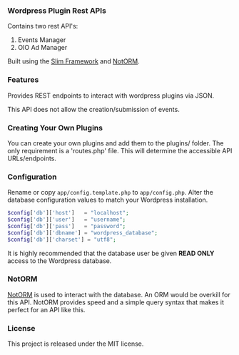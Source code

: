 ### Wordpress Plugin Rest APIs
Contains two rest API's:
1. Events Manager 
2. OIO Ad Manager

Built using the [Slim Framework](https://www.slimframework.com/) and [NotORM](http://www.notorm.com/).

### Features
Provides REST endpoints to interact with wordpress plugins via JSON.

This API does not allow the creation/submission of events.


### Creating Your Own Plugins
You can create your own plugins and add them to the plugins/ folder. The only requirement is a 'routes.php' file. This will determine the accessible API URLs/endpoints.


### Configuration
Rename or copy `app/config.template.php` to `app/config.php`. Alter the database configuration values to match your Wordpress installation.

```php
$config['db']['host']   = "localhost";
$config['db']['user']   = "username";
$config['db']['pass']   = "password";
$config['db']['dbname'] = "wordpress_database";
$config['db']['charset'] = "utf8";
```

It is highly recommended that the database user be given **READ ONLY** access to the Wordpress database.

### NotORM
[NotORM](http://www.notorm.com/) is used to interact with the database. An ORM would be overkill for this API. NotORM provides speed and a simple query syntax that makes it perfect for an API like this.

### License
This project is released under the MIT license. 